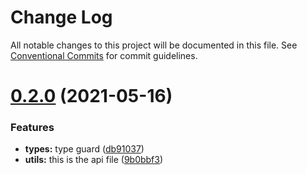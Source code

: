 # Change Log

All notable changes to this project will be documented in this file.
See [Conventional Commits](https://conventionalcommits.org) for commit guidelines.

# [0.2.0](https://github.com/mike-north/js-ts-monorepos/compare/v0.1.0...v0.2.0) (2021-05-16)


### Features

* **types:** type guard ([db91037](https://github.com/mike-north/js-ts-monorepos/commit/db91037cccb7bf45971eaccd886e4ca0510ea0ea))
* **utils:** this is the api file ([9b0bbf3](https://github.com/mike-north/js-ts-monorepos/commit/9b0bbf3e3c0c87c0bc745bb211f3053a06e944d7))
